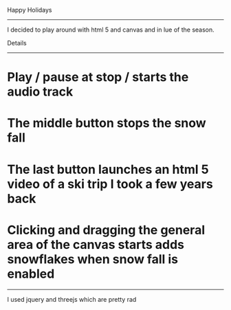 Happy Holidays
* * *

I decided to play around with html 5 and canvas and in lue of the season.

Details 
* * *
# Play / pause at stop / starts the audio track

# The middle button stops the snow fall

# The last button launches an html 5 video of a ski trip I took a few years back

# Clicking and dragging the general area of the canvas starts adds snowflakes when snow fall is enabled

* * *
I used jquery and threejs which are pretty rad


